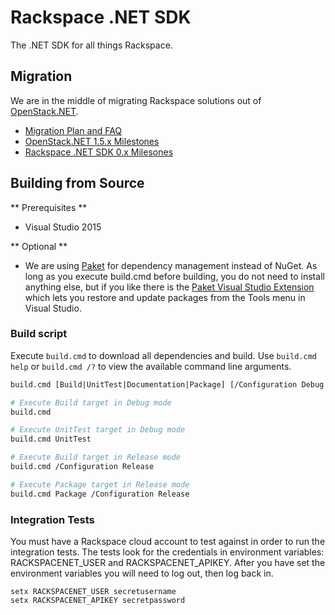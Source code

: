 # Rackspace .NET SDK
The .NET SDK for all things Rackspace.

## Migration
We are in the middle of migrating Rackspace solutions out of [OpenStack.NET](https://github.com/openstacknetsdk/openstack.net).

* [Migration Plan and FAQ](https://github.com/openstacknetsdk/openstack.net/wiki/Rackspace-and-OpenStack.NET)
* [OpenStack.NET 1.5.x Milestones](https://github.com/openstacknetsdk/openstack.net/milestones)
* [Rackspace .NET SDK 0.x Milesones](https://github.com/rackspace/rackspace.net/milestones)

## Building from Source
** Prerequisites **
* Visual Studio 2015

** Optional **
* We are using [Paket](http://fsprojects.github.io/Paket) for dependency management instead of NuGet. As long as you execute build.cmd before building, you do not need to install anything else, but if you like there is the [Paket Visual Studio Extension](http://fsprojects.github.io/Paket/editor-support.html#Visual-Studio) which lets you restore and update packages from the Tools menu in Visual Studio.

### Build script

Execute `build.cmd` to download all dependencies and build. Use `build.cmd help` or `build.cmd /?` to view the available command line arguments.

```bash
build.cmd [Build|UnitTest|Documentation|Package] [/Configuration Debug|Release]

# Execute Build target in Debug mode
build.cmd

# Execute UnitTest target in Debug mode
build.cmd UnitTest

# Execute Build target in Release mode
build.cmd /Configuration Release

# Execute Package target in Release mode
build.cmd Package /Configuration Release
```

### Integration Tests
You must have a Rackspace cloud account to test against in order to run the integration tests. The tests look for the credentials in environment variables: RACKSPACENET_USER and RACKSPACENET_APIKEY. After you have set the environment variables you will need to log out, then log back in.

```batchfile
setx RACKSPACENET_USER secretusername
setx RACKSPACENET_APIKEY secretpassword
```
